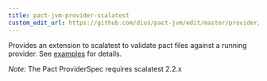 ```yaml
---
title: pact-jvm-provider-scalatest
custom_edit_url: https://github.com/dius/pact-jvm/edit/master/provider/scalatest/README.md
---
```

<!-- This file has been synced from the dius/pact-jvm repository. Please do not edit it directly. The URL of the source file can be found in the custom_edit_url value above -->

Provides an extension to scalatest to validate pact files against a running provider. See
[examples](https://github.com/DiUS/pact-jvm/tree/master/provider/scalatest/src/test/scala/au/com/dius/pact/provider/scalatest)
for details.

<!-- absolute URL for docs.pact.io -->

*Note:* The Pact ProviderSpec requires scalatest 2.2.x
